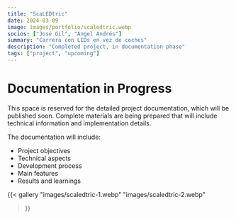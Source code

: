 ```yaml
---
title: "ScaLEDtric"
date: 2024-03-09
image: images/portfolio/scaledtric.webp
socios: ["José Gil", "Ángel Andrés"]
summary: "Carrera con LEDs en vez de coches"
description: "Completed project, in documentation phase"
tags: ["project", "upcoming"]
---
```


# Documentation in Progress

This space is reserved for the detailed project documentation, which will be published soon. Complete materials are being prepared that will include technical information and implementation details.

The documentation will include:
- Project objectives
- Technical aspects
- Development process
- Main features
- Results and learnings

{{< gallery
"images/scaledtric-1.webp"
"images/scaledtric-2.webp"
>}}